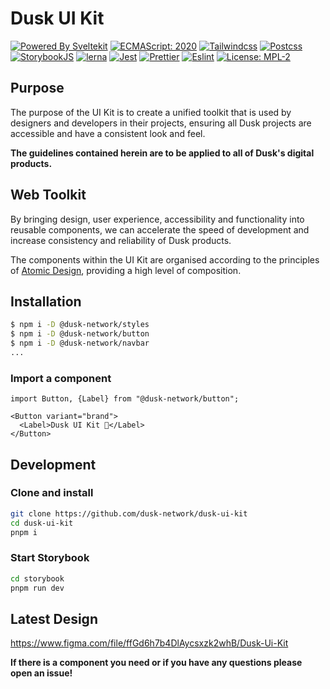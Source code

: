 # Dusk UI Kit

[![Powered By Sveltekit](https://img.shields.io/badge/powered%20by-svelte-FF3C02.svg?style=flat&logo=svelte)](https://kit.svelte.dev/) [![ECMAScript: 2020](https://img.shields.io/badge/ES-9-F7DF1E.svg?style=flat&logo=javascript)](https://github.com/tc39/ecma262) [![Tailwindcss](https://img.shields.io/badge/Tailwindcss-CSS--Framework-%2338B2AC?logo=tailwindcss)](https://tailwindcss.com) [![Postcss](https://img.shields.io/badge/Postcss-style-%23DD3A0A?style=flat&logo=postcss)](https://postcss.org) [![StorybookJS](https://img.shields.io/badge/Storybook-UI--Webcomponent--tool-%23FF4785?style=flat&logo=storybook)](https://storybook.js.org/) [![lerna](https://img.shields.io/badge/maintained%20with-lerna-cc00ff.svg)](https://lerna.js.org/) [![Jest](https://img.shields.io/badge/Jest-Unit--Testing--Framework-%23C21325?style=flat&logo=jest)](https://jestjs.io/) [![Prettier](https://img.shields.io/badge/Prettier-code--formatter-%23F7B93E?style=flat&logo=prettier)](https://prettier.io/) [![Eslint](https://img.shields.io/badge/Eslint-linter-%234B32C3?style=flat&logo=eslint)](https://eslint.org/) [![License: MPL-2](https://img.shields.io/badge/Licence-MPL--2-brightgreen?logo=mozilla)](https://github.com/navneetsharmaui/sveltekit-starter/blob/main/LICENSE)

## Purpose

The purpose of the UI Kit is to create a unified toolkit that is used by designers and developers in their projects, ensuring all Dusk projects are accessible and have a consistent look and feel.

**The guidelines contained herein are to be applied to all of Dusk's digital products.**

## Web Toolkit

By bringing design, user experience, accessibility and functionality into reusable components, we can accelerate the speed of development and increase consistency and reliability of Dusk products.

The components within the UI Kit are organised according to the principles of [Atomic Design](https://bradfrost.com/blog/post/atomic-web-design/), providing a high level of composition.

## Installation

```bash
$ npm i -D @dusk-network/styles
$ npm i -D @dusk-network/button
$ npm i -D @dusk-network/navbar
...
```

### Import a component

```svelte
import Button, {Label} from "@dusk-network/button";

<Button variant="brand">
  <Label>Dusk UI Kit 🚀</Label>
</Button>
```

## Development

### Clone and install

```bash
git clone https://github.com/dusk-network/dusk-ui-kit
cd dusk-ui-kit
pnpm i
```

### Start Storybook

```bash
cd storybook
pnpm run dev
```

## Latest Design

<https://www.figma.com/file/ffGd6h7b4DlAycsxzk2whB/Dusk-Ui-Kit>

**If there is a component you need or if you have any questions please open an issue!**
